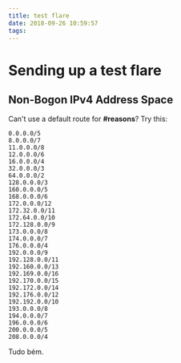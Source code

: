 ```yaml
---
title: test flare
date: 2018-09-26 10:59:57
tags:
---
```

# Sending up a test flare

## Non-Bogon IPv4 Address Space

Can't use a default route for **#reasons**? Try this:

``` cisco
0.0.0.0/5
8.0.0.0/7
11.0.0.0/8
12.0.0.0/6
16.0.0.0/4
32.0.0.0/3
64.0.0.0/2
128.0.0.0/3
160.0.0.0/5
168.0.0.0/6
172.0.0.0/12
172.32.0.0/11
172.64.0.0/10
172.128.0.0/9
173.0.0.0/8
174.0.0.0/7
176.0.0.0/4
192.0.0.0/9
192.128.0.0/11
192.160.0.0/13
192.169.0.0/16
192.170.0.0/15
192.172.0.0/14
192.176.0.0/12
192.192.0.0/10
193.0.0.0/8
194.0.0.0/7
196.0.0.0/6
200.0.0.0/5
208.0.0.0/4
```

Tudo bém.
